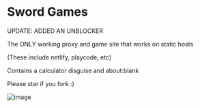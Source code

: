 # Sword Games

UPDATE: ADDED AN UNBLOCKER

The ONLY working proxy and game site that works on static hosts

(These include netlify, playcode, etc)

Contains a calculator disguise and about:blank

Please star if you fork :)

![image](https://github.com/Tacogamerman/Sword-Games/assets/119009502/45f92395-8fad-44f4-9ea7-2c10f49f7233)


